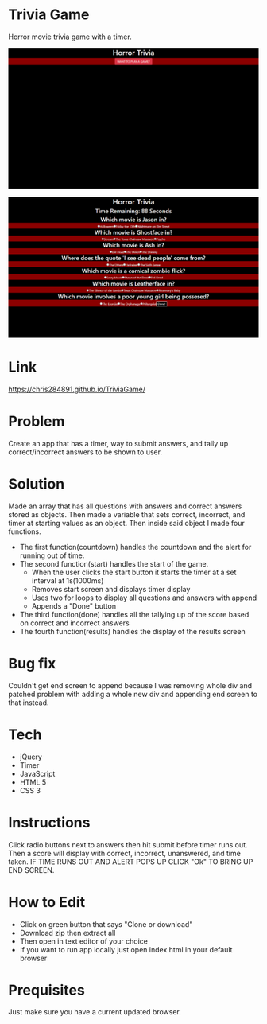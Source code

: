 # Trivia Game
Horror movie trivia game with a timer.

![screenshot1](assets/readmeScreenshots/trivia1.png)

![screenshot2](assets/readmeScreenshots/trivia2.png)


# Link
https://chris284891.github.io/TriviaGame/

# Problem
Create an app that has a timer, way to submit answers, and tally up correct/incorrect answers to be shown to user.

# Solution
Made an array that has all questions with answers and correct answers stored as objects. Then made a variable that sets correct, incorrect, and timer at starting values as an object. Then inside said object I made four functions. 
- The first function(countdown) handles the countdown and the alert for running out of time. 
- The second function(start) handles the start of the game.
    - When the user clicks the start button it starts the timer at a set interval at 1s(1000ms)
    - Removes start screen and displays timer display
    - Uses two for loops to display all questions and answers with append
    - Appends a "Done" button
- The third function(done) handles all the tallying up of the score based on correct and incorrect answers
- The fourth function(results) handles the display of the results screen

# Bug fix
Couldn't get end screen to append because I was removing whole div and patched problem with adding a whole new div and appending end screen to that instead.

# Tech
- jQuery
- Timer
- JavaScript
- HTML 5
- CSS 3

# Instructions
Click radio buttons next to answers then hit submit before timer runs out. Then a score will display with correct, incorrect, unanswered, and time taken. IF TIME RUNS OUT AND ALERT POPS UP CLICK "Ok" TO BRING UP END SCREEN.

# How to Edit
- Click on green button that says "Clone or download"
- Download zip then extract all
- Then open in text editor of your choice
- If you want to run app locally just open index.html in your default browser

# Prequisites
Just make sure you have a current updated browser.
